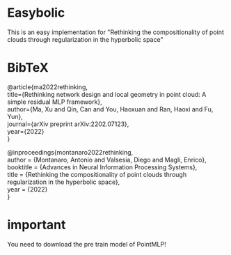 # Easybolic
This is an easy implementation for "Rethinking the compositionality of point clouds through regularization in the hyperbolic space"

# BibTeX
@article{ma2022rethinking,<br>
    title={Rethinking network design and local geometry in point cloud: A simple residual MLP framework},<br>
    author={Ma, Xu and Qin, Can and You, Haoxuan and Ran, Haoxi and Fu, Yun},<br>
    journal={arXiv preprint arXiv:2202.07123},<br>
    year={2022}<br>
}

@inproceedings{montanaro2022rethinking,<br>
 author = {Montanaro, Antonio and Valsesia, Diego and Magli, Enrico},<br>
 booktitle = {Advances in Neural Information Processing Systems},<br>
 title = {Rethinking the compositionality of point clouds through regularization in the hyperbolic space},<br>
 year = {2022}<br>
}

# important
You need to download the pre train model of PointMLP!
